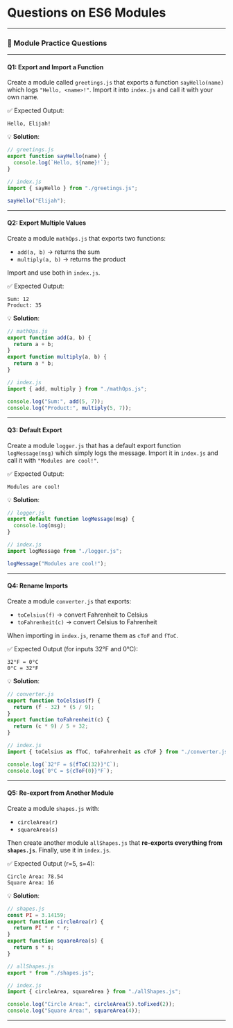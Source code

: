 # Questions on ES6 Modules

---

### 📝 Module Practice Questions

---

#### **Q1: Export and Import a Function**

Create a module called `greetings.js` that exports a function `sayHello(name)` which logs `"Hello, <name>!"`.
Import it into `index.js` and call it with your own name.

✅ Expected Output:

```
Hello, Elijah!
```

💡 **Solution**:

```js
// greetings.js
export function sayHello(name) {
  console.log(`Hello, ${name}!`);
}

// index.js
import { sayHello } from "./greetings.js";

sayHello("Elijah");
```

---

#### **Q2: Export Multiple Values**

Create a module `mathOps.js` that exports two functions:

- `add(a, b)` → returns the sum
- `multiply(a, b)` → returns the product

Import and use both in `index.js`.

✅ Expected Output:

```
Sum: 12
Product: 35
```

💡 **Solution**:

```js
// mathOps.js
export function add(a, b) {
  return a + b;
}
export function multiply(a, b) {
  return a * b;
}

// index.js
import { add, multiply } from "./mathOps.js";

console.log("Sum:", add(5, 7));
console.log("Product:", multiply(5, 7));
```

---

#### **Q3: Default Export**

Create a module `logger.js` that has a default export function `logMessage(msg)` which simply logs the message.
Import it in `index.js` and call it with `"Modules are cool!"`.

✅ Expected Output:

```
Modules are cool!
```

💡 **Solution**:

```js
// logger.js
export default function logMessage(msg) {
  console.log(msg);
}

// index.js
import logMessage from "./logger.js";

logMessage("Modules are cool!");
```

---

#### **Q4: Rename Imports**

Create a module `converter.js` that exports:

- `toCelsius(f)` → convert Fahrenheit to Celsius
- `toFahrenheit(c)` → convert Celsius to Fahrenheit

When importing in `index.js`, rename them as `cToF` and `fToC`.

✅ Expected Output (for inputs 32°F and 0°C):

```
32°F = 0°C
0°C = 32°F
```

💡 **Solution**:

```js
// converter.js
export function toCelsius(f) {
  return (f - 32) * (5 / 9);
}
export function toFahrenheit(c) {
  return (c * 9) / 5 + 32;
}

// index.js
import { toCelsius as fToC, toFahrenheit as cToF } from "./converter.js";

console.log(`32°F = ${fToC(32)}°C`);
console.log(`0°C = ${cToF(0)}°F`);
```

---

#### **Q5: Re-export from Another Module**

Create a module `shapes.js` with:

- `circleArea(r)`
- `squareArea(s)`

Then create another module `allShapes.js` that **re-exports everything from `shapes.js`**.
Finally, use it in `index.js`.

✅ Expected Output (r=5, s=4):

```
Circle Area: 78.54
Square Area: 16
```

💡 **Solution**:

```js
// shapes.js
const PI = 3.14159;
export function circleArea(r) {
  return PI * r * r;
}
export function squareArea(s) {
  return s * s;
}

// allShapes.js
export * from "./shapes.js";

// index.js
import { circleArea, squareArea } from "./allShapes.js";

console.log("Circle Area:", circleArea(5).toFixed(2));
console.log("Square Area:", squareArea(4));
```

---
